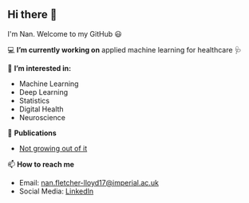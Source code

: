 ## Hi there 👋 

I'm Nan. Welcome to my GitHub 😃

💻 **I’m currently working on** applied machine learning for healthcare 🩺  

🔭 **I’m interested in:**

- Machine Learning
- Deep Learning
- Statistics
- Digital Health
- Neuroscience

📖 **Publications**

- [Not growing out of it](https://github.com/NVFL/NVFL/blob/main/Not%20growing%20out%20of%20it.pdf) 

📫 **How to reach me**

- Email: nan.fletcher-lloyd17@imperial.ac.uk 
- Social Media: [LinkedIn](https://www.linkedin.com/in/nan-fletcher-lloyd)
